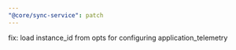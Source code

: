 ```yaml
---
"@core/sync-service": patch
---
```


fix: load instance_id from opts for configuring application_telemetry
